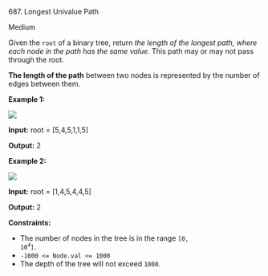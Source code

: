 687\. Longest Univalue Path

Medium

Given the `root` of a binary tree, return _the length of the longest path, where each node in the path has the same value_. This path may or may not pass through the root.

**The length of the path** between two nodes is represented by the number of edges between them.

**Example 1:**

![](https://leetcode-in-java.github.io/src/main/java/g0601_0700/s0687_longest_univalue_path/ex1.jpg)

**Input:** root = [5,4,5,1,1,5]

**Output:** 2

**Example 2:**

![](https://leetcode-in-java.github.io/src/main/java/g0601_0700/s0687_longest_univalue_path/ex2.jpg)

**Input:** root = [1,4,5,4,4,5]

**Output:** 2

**Constraints:**

*   The number of nodes in the tree is in the range <code>[0, 10<sup>4</sup>]</code>.
*   `-1000 <= Node.val <= 1000`
*   The depth of the tree will not exceed `1000`.